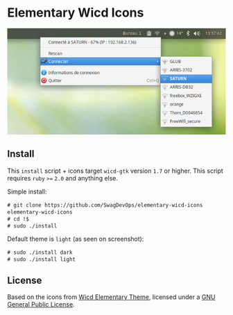 # Elementary Wicd Icons

![Elementary Wicd Icons](./screenshot.png "Elementary Wicd Icons")

## Install

This ``install`` script + icons target
``wicd-gtk`` version ``1.7``
or higher. This script requires ``ruby`` ``>=`` ``2.0`` and anything else.

Simple install:

~~~~
# git clone https://github.com/SwagDevOps/elementary-wicd-icons elementary-wicd-icons
# cd !$
# sudo ./install
~~~~

Default theme is ``light`` (as seen on screenshot):

~~~~
# sudo ./install dark
# sudo ./install light
~~~~

## License

Based on the icons from
[Wicd Elementary Theme](http://xfce-look.cp1.hive01.com/content/show.php/Wicd+Elementary+Theme?content=168050),
licensed under a [GNU General Public License](https://www.gnu.org/licenses/gpl.html).
